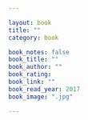```yaml
---

layout: book
title: ""
category: book

book_notes: false
book_title: ""
book_author: ""
book_rating: 
book_link: ""
book_read_year: 2017
book_image: ".jpg"

---
```

